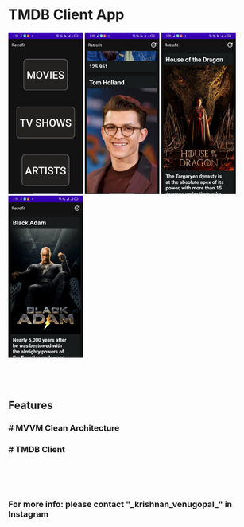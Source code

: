 
<h1>TMDB Client App</h1>

<body>
<div id="Images">
<img src ="Screenshots/img0.jpeg" width="150"/>

<img src ="Screenshots/img1.jpeg" width="150"/>

<img src ="Screenshots/img2.jpeg" width="150"/>

<img src ="Screenshots/img3.jpeg" width="150"/>

</div>
</body>
</html>


</br>
</br>
</br>

<h2>Features</h2>

<h3># MVVM Clean Architecture</h3>
<h3># TMDB Client</h3>


<br/>
<br/>
</br>

<h3>For more info: please contact "_krishnan_venugopal_" in Instagram</h3>
